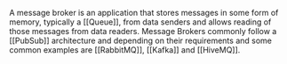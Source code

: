 A message broker is an application that stores messages in some form of memory, typically a [[Queue]], from data senders and allows reading of those messages from data readers.
Message Brokers commonly follow a [[PubSub]] architecture and depending on their requirements and some common examples are [[RabbitMQ]], [[Kafka]] and [[HiveMQ]].